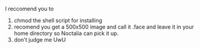 I reccomend you to 
1. chmod the shell script for installing
2. recomend you get a 500x500 image and call it .face and leave it in your home directory so Noctalia can pick it up.
3. don't judge me UwU
